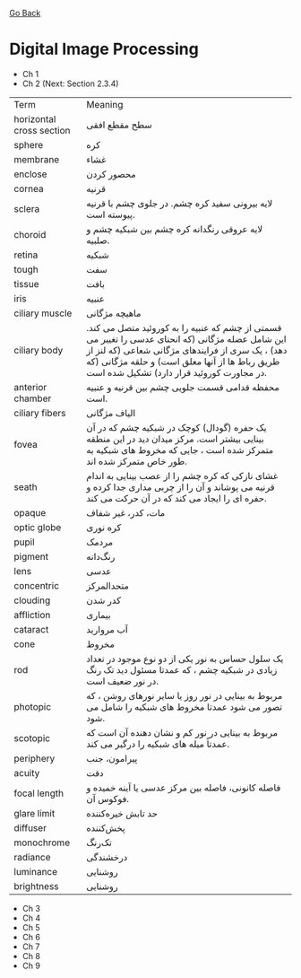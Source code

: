 [Go Back](https://github.com/arm-on/plan/blob/main/README.md)

# Digital Image Processing

- Ch 1
- Ch 2 (Next: Section 2.3.4)

| | |
|-|-|
| Term | Meaning |
| horizontal cross section | سطح مقطع افقی |
| sphere | کره |
| membrane | غشاء |
| enclose | محصور کردن |
| cornea | قرنیه |
| sclera | لایه بیرونی سفید کره چشم. در جلوی چشم با قرنیه پیوسته است. |
| choroid | لایه عروقی رنگدانه کره چشم بین شبکیه چشم و صلبیه. |
| retina | شبکیه |
| tough | سفت |
| tissue | بافت |
| iris | عنبیه |
| ciliary muscle | ماهیچه مژگانی |
| ciliary body | قسمتی از چشم که عنبیه را به کوروئید متصل می کند. این شامل عضله مژگانی (که انحنای عدسی را تغییر می دهد) ، یک سری از فرایندهای مژگانی شعاعی (که لنز از طریق رباط ها از آنها معلق است) و حلقه مژگانی (که در مجاورت کوروئید قرار دارد) تشکیل شده است. |
| anterior chamber | محفظه قدامی قسمت جلویی چشم بین قرنیه و عنبیه است. |
| ciliary fibers | الیاف مژگانی |
| fovea | یک حفره (گودال) کوچک در شبکیه چشم که در آن بینایی بیشتر است. مرکز میدان دید در این منطقه متمرکز شده است ، جایی که مخروط های شبکیه به طور خاص متمرکز شده اند. |
| seath | غشای نازکی که کره چشم را از عصب بینایی به اندام قرنیه می پوشاند و آن را از چربی مداری جدا کرده و حفره ای را ایجاد می کند که در آن حرکت می کند. |
| opaque | مات، کدر، غیر شفاف |
| optic globe | کره نوری |
| pupil | مردمک |
| pigment | رنگ‌دانه |
| lens | عدسی |
| concentric | متحدالمرکز |
| clouding | کدر شدن |
| affliction | بیماری |
| cataract | آب مروارید |
| cone | مخروط |
| rod | یک سلول حساس به نور یکی از دو نوع موجود در تعداد زیادی در شبکیه چشم ، که عمدتا مسئول دید تک رنگ در نور ضعیف است. |
| photopic | مربوط به بینایی در نور روز یا سایر نورهای روشن ، که تصور می شود عمدتا مخروط های شبکیه را شامل می شود. |
| scotopic | مربوط به بینایی در نور کم و نشان دهنده آن است که عمدتاً میله های شبکیه را درگیر می کند. |
| periphery | پیرامون، جنب |
| acuity | دقت |
| focal length | فاصله کانونی، فاصله بین مرکز عدسی یا آینه خمیده و فوکوس آن. |
| glare limit | حد تابش خیره‌کننده |
| diffuser | پخش‌کننده |
| monochrome | تک‌رنگ |
| radiance | درخشندگی |
| luminance | روشنایی |
| brightness | روشنایی |



- Ch 3
- Ch 4
- Ch 5
- Ch 6
- Ch 7
- Ch 8
- Ch 9

